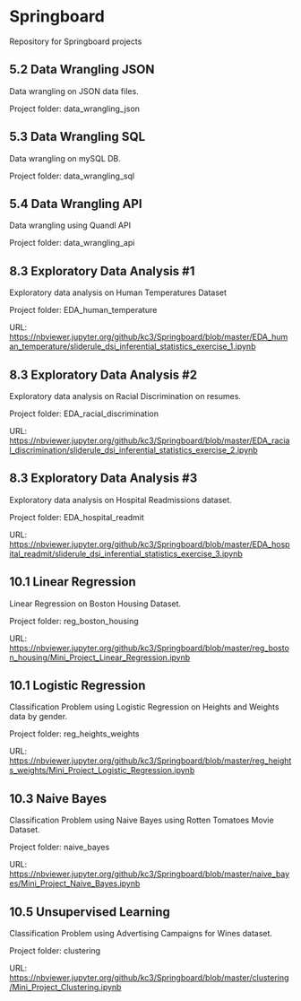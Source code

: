 # Springboard
Repository for Springboard projects

## 5.2 Data Wrangling JSON
Data wrangling on JSON data files.

Project folder: data_wrangling_json

## 5.3 Data Wrangling SQL
Data wrangling on mySQL DB. 

Project folder: data_wrangling_sql

## 5.4 Data Wrangling API
Data wrangling using Quandl API

Project folder: data_wrangling_api

## 8.3 Exploratory Data Analysis #1
Exploratory data analysis on Human Temperatures Dataset

Project folder: EDA_human_temperature

URL: https://nbviewer.jupyter.org/github/kc3/Springboard/blob/master/EDA_human_temperature/sliderule_dsi_inferential_statistics_exercise_1.ipynb

## 8.3 Exploratory Data Analysis #2
Exploratory data analysis on Racial Discrimination on resumes.

Project folder: EDA_racial_discrimination

URL: https://nbviewer.jupyter.org/github/kc3/Springboard/blob/master/EDA_racial_discrimination/sliderule_dsi_inferential_statistics_exercise_2.ipynb

## 8.3 Exploratory Data Analysis #3
Exploratory data analysis on Hospital Readmissions dataset.

Project folder: EDA_hospital_readmit

URL: https://nbviewer.jupyter.org/github/kc3/Springboard/blob/master/EDA_hospital_readmit/sliderule_dsi_inferential_statistics_exercise_3.ipynb

## 10.1 Linear Regression
Linear Regression on Boston Housing Dataset.

Project folder: reg_boston_housing

URL: https://nbviewer.jupyter.org/github/kc3/Springboard/blob/master/reg_boston_housing/Mini_Project_Linear_Regression.ipynb

## 10.1 Logistic Regression
Classification Problem using Logistic Regression on Heights and Weights data by gender.

Project folder: reg_heights_weights

URL: https://nbviewer.jupyter.org/github/kc3/Springboard/blob/master/reg_heights_weights/Mini_Project_Logistic_Regression.ipynb

## 10.3 Naive Bayes
Classification Problem using Naive Bayes using Rotten Tomatoes Movie Dataset.

Project folder: naive_bayes

URL: https://nbviewer.jupyter.org/github/kc3/Springboard/blob/master/naive_bayes/Mini_Project_Naive_Bayes.ipynb

## 10.5 Unsupervised Learning
Classification Problem using Advertising Campaigns for Wines dataset.

Project folder: clustering

URL: https://nbviewer.jupyter.org/github/kc3/Springboard/blob/master/clustering/Mini_Project_Clustering.ipynb
